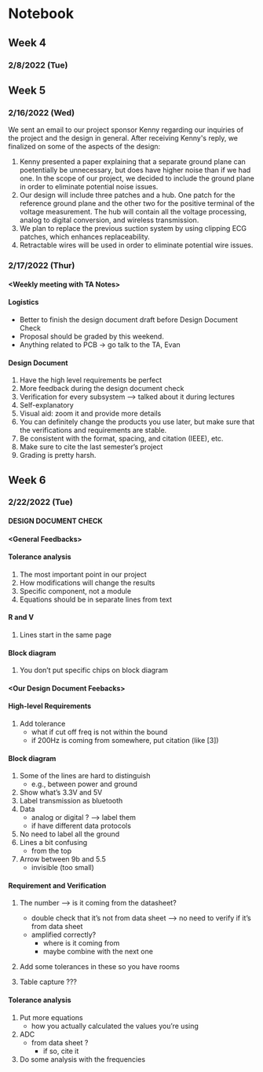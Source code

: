 # Notebook
## Week 4
### 2/8/2022 (Tue)


## Week 5
### 2/16/2022 (Wed)
We sent an email to our project sponsor Kenny regarding our inquiries of the project and the design in general. 
After receiving Kenny's reply, we finalized on some of the aspects of the design:
1. Kenny presented a paper explaining that a separate ground plane can poetentially be unnecessary, but does have higher noise than if we had one. In the scope of our project, we decided to include the ground plane in order to eliminate potential noise issues. 
2. Our design will include three patches and a hub. One patch for the reference ground plane and the other two for the positive terminal of the voltage measurement. The hub will contain all the voltage processing, analog to digital conversion, and wireless transmission. 
3. We plan to replace the previous suction system by using clipping ECG patches, which enhances replaceability.
4. Retractable wires will be used in order to eliminate potential wire issues. 


### 2/17/2022 (Thur)
#### \<Weekly meeting with TA Notes\>
#### Logistics
- Better to finish the design document draft before Design Document Check
- Proposal should be graded by this weekend.
- Anything related to PCB -> go talk to the TA, Evan


#### Design Document
1. Have the high level requirements be perfect
2. More feedback during the design document check
3. Verification for every subsystem —> talked about it during lectures
4. Self-explanatory
5. Visual aid: zoom it and provide more details
6. You can definitely change the products you use later, but make sure that the verifications and requirements are stable.
7. Be consistent with the format, spacing, and citation (IEEE), etc.
8. Make sure to cite the last semester’s project
9. Grading is pretty harsh.


## Week 6
### 2/22/2022 (Tue)
#### DESIGN DOCUMENT CHECK
#### \<General Feedbacks\>
#### Tolerance analysis
1. The most important point in our project
2. How modifications will change the results
3. Specific component, not a module
4. Equations should be in separate lines from text

#### R and V
1. Lines start in the same page

#### Block diagram
1. You don’t put specific chips on block diagram



#### \<Our Design Document Feebacks\>
#### High-level Requirements
1. Add tolerance
	- what if cut off freq is not within the bound
	- if 200Hz is coming from somewhere, put citation (like [3])

#### Block diagram
1. Some of the lines are hard to distinguish
    - e.g., between power and ground 
2. Show what’s 3.3V and 5V
3. Label transmission as bluetooth
4. Data
    - analog or digital ? —> label them
    - if have different data protocols
5. No need to label all the ground
6. Lines a bit confusing
    - from the top
7. Arrow between 9b and 5.5
    - invisible (too small)


#### Requirement and Verification
1. The number —> is it coming from the datasheet?
    - double check that it’s not from data sheet —> no need to verify if it’s from data sheet
    - amplified correctly?
        - where is it coming from
        - maybe combine with the next one

2. Add some tolerances in these so you have rooms
3. Table capture ???


#### Tolerance analysis	
1. Put more equations
    - how you actually calculated the values you’re using
2. ADC
    - from data sheet ?
        - if so, cite it
3. Do some analysis with the frequencies











